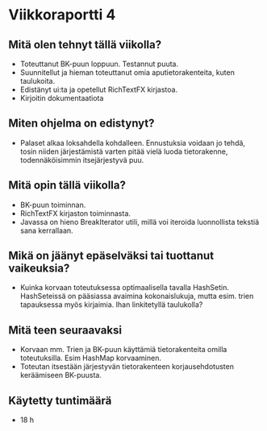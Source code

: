 # Viikkoraportti 4

## Mitä olen tehnyt tällä viikolla?

- Toteuttanut BK-puun loppuun. Testannut puuta.
- Suunnitellut ja hieman toteuttanut omia aputietorakenteita, kuten taulukoita.
- Edistänyt ui:ta ja opetellut RichTextFX kirjastoa.
- Kirjoitin dokumentaatiota

## Miten ohjelma on edistynyt?

- Palaset alkaa loksahdella kohdalleen. Ennustuksia voidaan jo tehdä, tosin niiden järjestämistä varten pitää vielä luoda tietorakenne, todennäköisimmin itsejärjestyvä puu.

## Mitä opin tällä viikolla?

- BK-puun toiminnan.
- RichTextFX kirjaston toiminnasta.
- Javassa on hieno BreakIterator utili, millä voi iteroida luonnollista tekstiä sana kerrallaan.

## Mikä on jäänyt epäselväksi tai tuottanut vaikeuksia?

-  Kuinka korvaan toteutuksessa optimaalisella tavalla HashSetin. HashSeteissä on pääsiassa avaimina kokonaislukuja, mutta esim. trien tapauksessa myös kirjaimia. Ihan linkitetyllä taulukolla?

## Mitä teen seuraavaksi

- Korvaan mm. Trien ja BK-puun käyttämiä tietorakenteita omilla toteutuksilla. Esim HashMap korvaaminen.
- Toteutan itsestään järjestyvän tietorakenteen korjausehdotusten keräämiseen BK-puusta.

## Käytetty tuntimäärä
- 18 h
